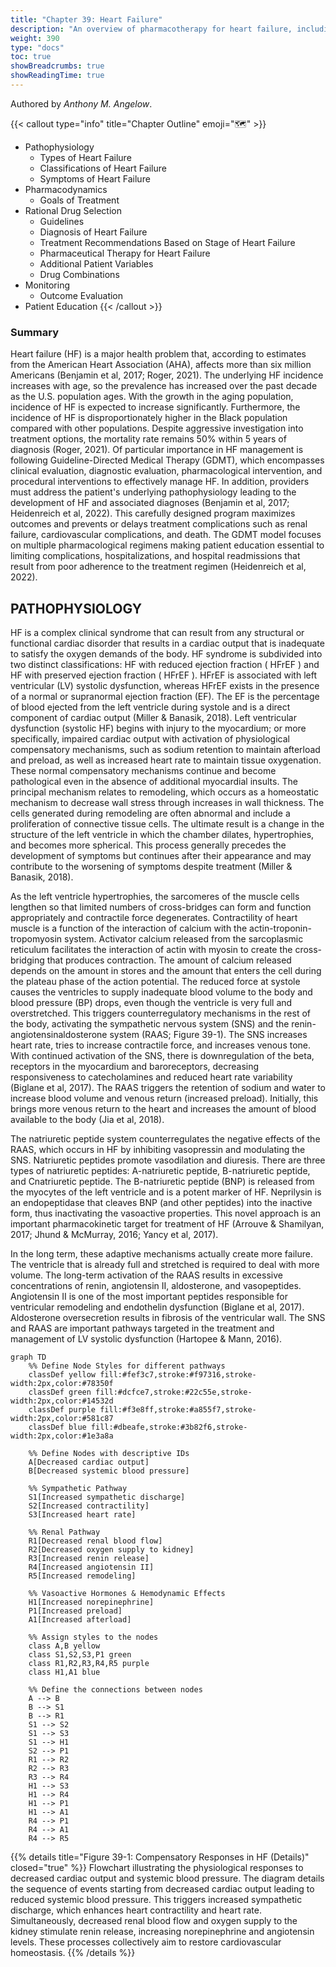 ```yaml
---
title: "Chapter 39: Heart Failure"
description: "An overview of pharmacotherapy for heart failure, including current guidelines and drug classes."
weight: 390
type: "docs"
toc: true
showBreadcrumbs: true
showReadingTime: true
---
```


Authored by *Anthony M. Angelow*.

{{< callout type="info" title="Chapter Outline" emoji="🗺️" >}}
- Pathophysiology
    - Types of Heart Failure
    - Classifications of Heart Failure
    - Symptoms of Heart Failure
- Pharmacodynamics
    - Goals of Treatment
- Rational Drug Selection
    - Guidelines
    - Diagnosis of Heart Failure
    - Treatment Recommendations Based on Stage of Heart Failure
    - Pharmaceutical Therapy for Heart Failure
    - Additional Patient Variables
    - Drug Combinations
- Monitoring
    - Outcome Evaluation
- Patient Education
{{< /callout >}}

### Summary

Heart failure (HF) is a major health problem that, according to estimates from the American Heart Association (AHA), affects more than six million Americans (Benjamin et al, 2017; Roger, 2021). The underlying HF incidence increases with age, so the prevalence has increased over the past decade as the U.S. population ages. With the growth in the aging population, incidence of HF is expected to increase significantly. Furthermore, the incidence of HF is disproportionately higher in the Black population compared with other populations. Despite aggressive investigation into treatment options, the mortality rate remains $50 \%$ within 5 years of diagnosis (Roger, 2021). Of particular importance in HF management is following Guideline-Directed Medical Therapy (GDMT), which encompasses clinical evaluation, diagnostic evaluation, pharmacological intervention, and procedural interventions to effectively manage HF. In addition, providers must address the patient's underlying pathophysiology leading to the development of HF and associated diagnoses (Benjamin et al, 2017; Heidenreich et al, 2022). This carefully designed program maximizes outcomes and prevents or delays treatment complications such as renal failure, cardiovascular complications, and death. The GDMT model focuses on multiple pharmacological regimens making patient education essential to limiting complications, hospitalizations, and hospital readmissions that result from poor adherence to the treatment regimen (Heidenreich et al, 2022).

## PATHOPHYSIOLOGY

HF is a complex clinical syndrome that can result from any structural or functional cardiac disorder that results in a cardiac output that is inadequate to satisfy the oxygen demands of the body. HF syndrome is subdivided into two distinct classifications: HF with reduced ejection fraction ( $\mathrm{HFrEF}$ ) and HF with preserved ejection fraction ( $\mathrm{HFrEF}$ ). $\mathrm{HFrEF}$ is associated with left ventricular (LV) systolic dysfunction, whereas $\mathrm{HFrEF}$ exists in the presence of a normal or supranormal ejection fraction (EF). The EF is the percentage of blood ejected from the left ventricle during systole and is a direct component of cardiac output (Miller \& Banasik, 2018). Left ventricular dysfunction (systolic HF) begins with injury to the myocardium; or more specifically, impaired cardiac output with activation of physiological compensatory mechanisms, such as sodium retention to maintain afterload and preload, as well as increased heart rate to maintain tissue oxygenation. These normal compensatory mechanisms continue and become pathological even in the absence of additional myocardial insults. The principal mechanism relates to remodeling, which occurs as a homeostatic mechanism to decrease wall stress through increases in wall thickness. The cells generated during remodeling are often abnormal and include a proliferation of connective tissue cells. The ultimate result is a change in the structure of the left ventricle in which the chamber dilates, hypertrophies, and becomes more spherical. This process generally precedes the development of symptoms but continues after their appearance and may contribute to the worsening of symptoms despite treatment (Miller \& Banasik, 2018).

As the left ventricle hypertrophies, the sarcomeres of the muscle cells lengthen so that limited numbers of cross-bridges can form and function appropriately and contractile force degenerates. Contractility of heart muscle is a function of the interaction of calcium with the actin-troponin-tropomyosin system. Activator calcium released from the sarcoplasmic reticulum facilitates the interaction of actin with myosin to create the cross-bridging that produces contraction. The amount of calcium released depends on the amount in stores and the amount that enters the cell during the plateau phase of the action potential. The reduced force at systole causes the ventricles to supply inadequate blood volume to the body and blood pressure (BP) drops, even though the ventricle is very full and overstretched. This triggers counterregulatory mechanisms in the rest of the body, activating the sympathetic nervous system (SNS) and the renin-angiotensinaldosterone system (RAAS; Figure 39-1). The SNS increases heart rate, tries to increase contractile force, and increases venous tone. With continued activation of the SNS, there is downregulation of the beta, receptors in the myocardium and baroreceptors, decreasing responsiveness to catecholamines and reduced heart rate variability (Biglane et al, 2017). The RAAS triggers the retention of sodium and water to increase blood volume and venous return (increased preload). Initially, this brings more venous return to the heart and increases the amount of blood available to the body (Jia et al, 2018).

The natriuretic peptide system counterregulates the negative effects of the RAAS, which occurs in HF by inhibiting vasopressin and modulating the SNS. Natriuretic peptides promote vasodilation and diuresis. There are three types of natriuretic peptides: A-natriuretic peptide, B-natriuretic peptide, and Cnatriuretic peptide. The B-natriuretic peptide (BNP) is released from the myocytes of the left ventricle and is a potent marker of HF. Neprilysin is an endopeptidase that cleaves BNP (and other peptides) into the inactive form, thus inactivating the vasoactive properties. This novel approach is an important pharmacokinetic target for treatment of HF (Arrouve \& Shamilyan, 2017; Jhund \& McMurray, 2016; Yancy et al, 2017).

In the long term, these adaptive mechanisms actually create more failure. The ventricle that is already full and stretched is required to deal with more volume. The long-term activation of the RAAS results in excessive concentrations of renin, angiotensin II, aldosterone, and vasopeptides. Angiotensin II is one of the most important peptides responsible for ventricular remodeling and endothelin dysfunction (Biglane et al, 2017). Aldosterone oversecretion results in fibrosis of the ventricular wall. The SNS and RAAS are important pathways targeted in the treatment and management of LV systolic dysfunction (Hartopee \& Mann, 2016).


```mermaid
graph TD
    %% Define Node Styles for different pathways
    classDef yellow fill:#fef3c7,stroke:#f97316,stroke-width:2px,color:#78350f
    classDef green fill:#dcfce7,stroke:#22c55e,stroke-width:2px,color:#14532d
    classDef purple fill:#f3e8ff,stroke:#a855f7,stroke-width:2px,color:#581c87
    classDef blue fill:#dbeafe,stroke:#3b82f6,stroke-width:2px,color:#1e3a8a

    %% Define Nodes with descriptive IDs
    A[Decreased cardiac output]
    B[Decreased systemic blood pressure]

    %% Sympathetic Pathway
    S1[Increased sympathetic discharge]
    S2[Increased contractility]
    S3[Increased heart rate]

    %% Renal Pathway
    R1[Decreased renal blood flow]
    R2[Decreased oxygen supply to kidney]
    R3[Increased renin release]
    R4[Increased angiotensin II]
    R5[Increased remodeling]

    %% Vasoactive Hormones & Hemodynamic Effects
    H1[Increased norepinephrine]
    P1[Increased preload]
    A1[Increased afterload]

    %% Assign styles to the nodes
    class A,B yellow
    class S1,S2,S3,P1 green
    class R1,R2,R3,R4,R5 purple
    class H1,A1 blue

    %% Define the connections between nodes
    A --> B
    B --> S1
    B --> R1
    S1 --> S2
    S1 --> S3
    S1 --> H1
    S2 --> P1
    R1 --> R2
    R2 --> R3
    R3 --> R4
    H1 --> S3
    H1 --> R4
    H1 --> P1
    H1 --> A1
    R4 --> P1
    R4 --> A1
    R4 --> R5
```

{{% details title="Figure 39-1: Compensatory Responses in HF (Details)" closed="true" %}}
Flowchart illustrating the physiological responses to decreased cardiac output and systemic blood pressure. The diagram details the sequence of events starting from decreased cardiac output leading to reduced systemic blood pressure. This triggers increased sympathetic discharge, which enhances heart contractility and heart rate. Simultaneously, decreased renal blood flow and oxygen supply to the kidney stimulate renin release, increasing norepinephrine and angiotensin levels. These processes collectively aim to restore cardiovascular homeostasis.
{{% /details %}}